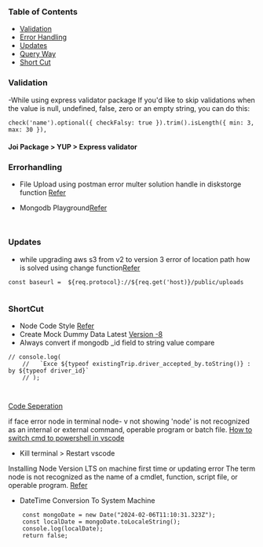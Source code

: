 
### Table of Contents

  - [Validation](#validation)
  - [Error Handling](#Errorhandling)
  - [Updates](#Updates)
  - [Query Way](#Querying)
  - [Short Cut](#ShortCut)  


### Validation
  
-While using express validator package If you'd like to skip validations when the value is null, undefined, false, zero or an empty string, you can do this:
```
check('name').optional({ checkFalsy: true }).trim().isLength({ min: 3, max: 30 }),

```
#### Joi Package > YUP > Express validator

### Errorhandling

- File Upload using postman error multer solution handle in diskstorge function [Refer](https://stackoverflow.com/questions/48726473/postman-raw-data-works-but-form-data-not-works-on-post-request-in-node)

- Mongodb Playground[Refer](https://mongoplayground.net/)


  
```


```


### Updates

  -  while upgrading aws s3 from v2 to version 3 error of location path how is solved using change function[Refer](https://stackoverflow.com/questions/77184519/unable-to-get-the-public-link-to-s3-bucket-object-after-uploading-from-node-js)
```
const baseurl =  ${req.protocol}://${req.get('host)}/public/uploads


```

### ShortCut

- Node Code Style [Refer](https://github.com/felixge/node-style-guide?tab=readme-ov-file#2-spaces-for-indentation) 
- Create Mock Dummy Data Latest [Version -8](https://fakerjs.dev/api/faker.html)
- Always convert if mongodb _id field to string value compare

```
// console.log(
    //   `Exce ${typeof existingTrip.driver_accepted_by.toString()} : by ${typeof driver_id}`
    // );

```


```


```

[Code Seperation](https://www.infoq.com/articles/separation-concerns-nodejs/)

if face error node in terminal node- v not showing 'node' is not recognized as an internal or external command,
operable program or batch file.
[How to switch cmd to powershell in vscode ](https://stackoverflow.com/questions/42729130/visual-studio-code-how-to-switch-from-powershell-exe-to-cmd-exe)
 - Kill terminal > Restart vscode

Installing Node Version LTS on machine first time or updating
error 
The term node is not recognized as the name of a cmdlet, function, script file, or operable program. [Refer]( https://www.codewithharry.com/blogpost/solving-node-not-recognized-error-windows/)

  - DateTime Conversion To System Machine
```
    const mongoDate = new Date("2024-02-06T11:10:31.323Z");
    const localDate = mongoDate.toLocaleString();
    console.log(localDate);
    return false;
```


